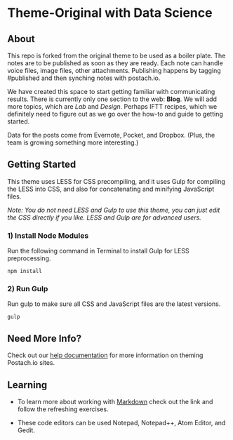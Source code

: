 Theme-Original with Data Science
================================

## About 

This repo is forked from the original theme to be used as a boiler plate. The notes are to be published as soon as they are ready. Each note can handle voice files, image files, other attachments. Publishing happens by tagging #published and then synching notes with postach.io. 

We have created this space to start getting familiar with communicating results. There is currently only one section to the web: **Blog**. We will add more topics, which are _Lab_ and _Design_. Perhaps IFTT recipes, which we definitely need to figure out as we go over the how-to and guide to getting started. 

Data for the posts come from Evernote, Pocket, and Dropbox. (Plus, the team is growing something more interesting.) 

## Getting Started

This theme uses LESS for CSS precompiling, and it uses Gulp for compiling the LESS into CSS, and also for concatenating and minifying JavaScript files.

_Note: You do not need LESS and Gulp to use this theme, you can just edit the CSS directly if you like. LESS and Gulp are for advanced users._

### 1) Install Node Modules

Run the following command in Terminal to install Gulp for LESS preprocessing.
```
npm install
```

### 2) Run Gulp

Run gulp to make sure all CSS and JavaScript files are the latest versions.
```
gulp
```

## Need More Info? 

Check out our [help documentation](http://help.postach.io/tag/theme-code) for more information on theming Postach.io sites.

## Learning

* To learn more about working with [Markdown](http://markdowntutorial.com/) check out the link and follow the refreshing exercises.  

* These code editors can be used Notepad, Notepad++, Atom Editor, and Gedit. 

